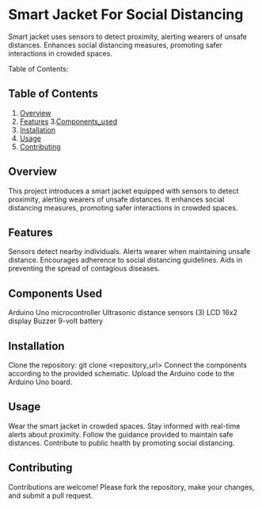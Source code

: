 # Smart Jacket For Social Distancing
Smart jacket uses sensors to detect proximity, alerting wearers of unsafe distances. Enhances social distancing measures, promoting safer interactions in crowded spaces.

Table of Contents:
## Table of Contents

1. [Overview](#Overview)
2. [Features](#features)
3.[Components_used](#Components_Used)
4. [Installation](#installation)
5. [Usage](#usage)
6. [Contributing](#contributing)




## Overview
This project introduces a smart jacket equipped with sensors to detect proximity, alerting wearers of unsafe distances. It enhances social distancing measures, promoting safer interactions in crowded spaces.

## Features
Sensors detect nearby individuals.
Alerts wearer when maintaining unsafe distance.
Encourages adherence to social distancing guidelines.
Aids in preventing the spread of contagious diseases.

## Components Used
Arduino Uno microcontroller
Ultrasonic distance sensors (3)
LCD 16x2 display
Buzzer
9-volt battery

## Installation
Clone the repository: git clone <repository_url>
Connect the components according to the provided schematic.
Upload the Arduino code to the Arduino Uno board.

## Usage
Wear the smart jacket in crowded spaces.
Stay informed with real-time alerts about proximity.
Follow the guidance provided to maintain safe distances.
Contribute to public health by promoting social distancing.

## Contributing
Contributions are welcome! Please fork the repository, make your changes, and submit a pull request.
